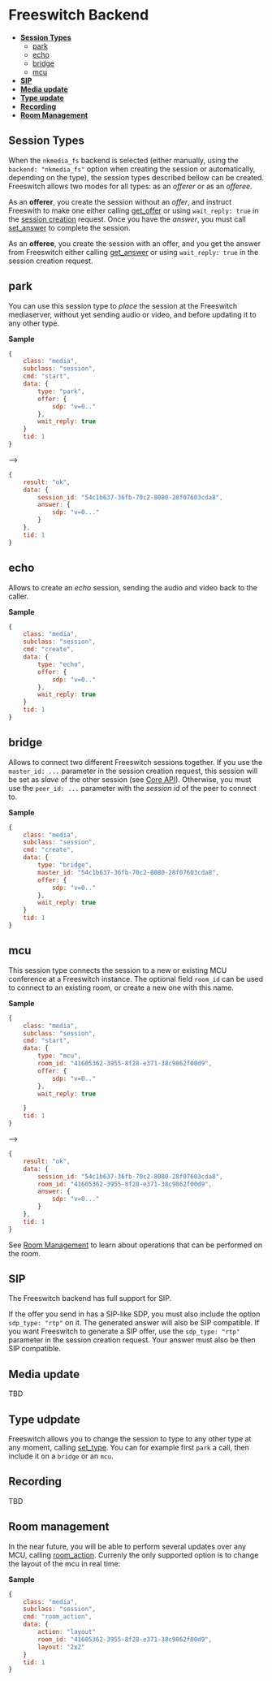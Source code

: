 # Freeswitch Backend

* [**Session Types**](#session-types)
	* [park](#park)
	* [echo](#echo)
	* [bridge](#bridge)
	* [mcu](#mcu)
* [**SIP**](#sip)
* [**Media update**](#media-update)
* [**Type update**](#type-update)
* [**Recording**](#recording)
* [**Room Management**](#room-management)


## Session Types

When the `nkmedia_fs` backend is selected (either manually, using the `backend: "nkmedia_fs"` option when creating the session or automatically, depending on the type), the session types described bellow can be created. Freeswitch allows two modes for all types: as an _offerer_ or as an _offeree_. 

As an **offerer**, you create the session without an _offer_, and instruct Freeswith to make one either calling [get_offer](api.md#get_offer) or using `wait_reply: true` in the [session creation](api.md#create) request. Once you have the _answer_, you must call [set_answer](api.md#set_answer) to complete the session.

As an **offeree**, you create the session with an offer, and you get the answer from Freeswitch either calling [get_answer](api.md#get_offer) or using `wait_reply: true` in the session creation request.



## park

You can use this session type to _place_ the session at the Freeswitch mediaserver, without yet sending audio or video, and before updating it to any other type.

**Sample**

```js
{
	class: "media",
	subclass: "session",
	cmd: "start",
	data: {
		type: "park",
		offer: {
			sdp: "v=0.."
		},
		wait_reply: true
	}
	tid: 1
}
```
-->
```js
{
	result: "ok",
	data: {
		session_id: "54c1b637-36fb-70c2-8080-28f07603cda8",
		answer: {
			sdp: "v=0..."
		}
	},
	tid: 1
}
```


## echo

Allows to create an _echo_ session, sending the audio and video back to the caller. 

**Sample**

```js
{
	class: "media",
	subclass: "session",
	cmd: "create",
	data: {
		type: "echo",
		offer: {
			sdp: "v=0.."
		},
		wait_reply: true
	}
	tid: 1
}
```


## bridge

Allows to connect two different Freeswitch sessions together. If you use the `master_id: ...` parameter in the session creation request, this session will be set as _slave_ of the other session (see [Core API](api.md#create)). Otherwise, you must use the `peer_id: ...` parameter with the _session id_ of the peer to connect to.

**Sample**

```js
{
	class: "media",
	subclass: "session",
	cmd: "create",
	data: {
		type: "bridge",
		master_id: "54c1b637-36fb-70c2-8080-28f07603cda8",
		offer: {
			sdp: "v=0.."
		},
		wait_reply: true
	}
	tid: 1
}
```


## mcu

This session type connects the session to a new or existing MCU conference at a Freeswitch instance.
The optional field `room_id` can be used to connect to an existing room, or create a new one with this name.

**Sample**

```js
{
	class: "media",
	subclass: "session",
	cmd: "start",
	data: {
		type: "mcu",
		room_id: "41605362-3955-8f28-e371-38c9862f00d9",
		offer: {
			sdp: "v=0.."
		},
		wait_reply: true

	}
	tid: 1
}
```
-->
```js
{
	result: "ok",
	data: {
		session_id: "54c1b637-36fb-70c2-8080-28f07603cda8",
		room_id: "41605362-3955-8f28-e371-38c9862f00d9",
		answer: {
			sdp: "v=0..."
		}
	},
	tid: 1
}
```

See [Room Management](#room-management) to learn about operations that can be performed on the room.


## SIP

The Freeswitch backend has full support for SIP.

If the offer you send in has a SIP-like SDP, you must also include the option `sdp_type: "rtp"` on it. The generated answer will also be SIP compatible. If you want Freeswitch to generate a SIP offer, use the `sdp_type: "rtp"` parameter in the session creation request. Your answer must also be then SIP compatible.



## Media update

TBD


## Type udpdate 

Freeswitch allows you to change the session to type to any other type at any moment, calling [set_type](api.md#set_type).
You can for example first `park` a call, then include it on a `bridge` or an `mcu`.


## Recording

TBD



## Room management

In the near future, you will be able to perform several updates over any MCU, calling [room_action](api.md#room_action). Currenly the only supported option is to change the layout of the mcu in real time:

**Sample**

```js
{
	class: "media",
	subclass: "session",
	cmd: "room_action",
	data: {
		action: "layout"
		room_id: "41605362-3955-8f28-e371-38c9862f00d9",
		layout: "2x2"
	}
	tid: 1
}
```
